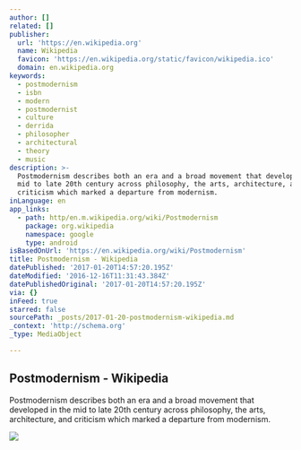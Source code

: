 ```yaml
---
author: []
related: []
publisher:
  url: 'https://en.wikipedia.org'
  name: Wikipedia
  favicon: 'https://en.wikipedia.org/static/favicon/wikipedia.ico'
  domain: en.wikipedia.org
keywords:
  - postmodernism
  - isbn
  - modern
  - postmodernist
  - culture
  - derrida
  - philosopher
  - architectural
  - theory
  - music
description: >-
  Postmodernism describes both an era and a broad movement that developed in the
  mid to late 20th century across philosophy, the arts, architecture, and
  criticism which marked a departure from modernism.
inLanguage: en
app_links:
  - path: http/en.m.wikipedia.org/wiki/Postmodernism
    package: org.wikipedia
    namespace: google
    type: android
isBasedOnUrl: 'https://en.wikipedia.org/wiki/Postmodernism'
title: Postmodernism - Wikipedia
datePublished: '2017-01-20T14:57:20.195Z'
dateModified: '2016-12-16T11:31:43.384Z'
datePublishedOriginal: '2017-01-20T14:57:20.195Z'
via: {}
inFeed: true
starred: false
sourcePath: _posts/2017-01-20-postmodernism-wikipedia.md
_context: 'http://schema.org'
_type: MediaObject

---
```

<article style=""><h1>Postmodernism - Wikipedia</h1><p>Postmodernism describes both an era and a broad movement that developed in the mid to late 20th century across philosophy, the arts, architecture, and criticism which marked a departure from modernism.</p><img src="https://upload.wikimedia.org/wikipedia/commons/thumb/c/c3/Henryk_Miko%C5%82aj_G%C3%B3recki_Polish_composer.jpg/220px-Henryk_Miko%C5%82aj_G%C3%B3recki_Polish_composer.jpg" /></article>